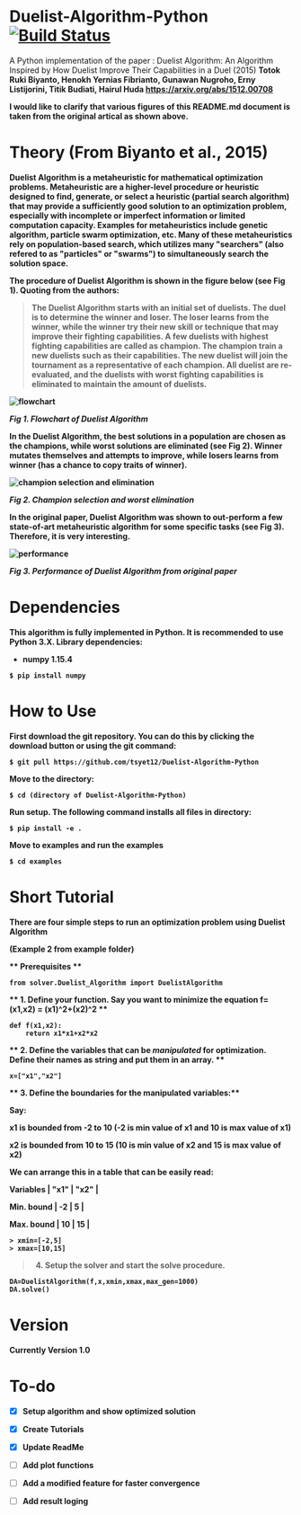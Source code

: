 # Duelist-Algorithm-Python [![Build Status](https://travis-ci.com/tsyet12/Duelist-Algorithm-Python.svg?branch=master)](https://travis-ci.com/tsyet12/Duelist-Algorithm-Python)
A Python implementation of the paper : 
Duelist Algorithm: An Algorithm Inspired by How Duelist Improve Their Capabilities in a Duel (2015) <b>
Totok Ruki Biyanto, Henokh Yernias Fibrianto, Gunawan Nugroho, Erny Listijorini, Titik Budiati, Hairul Huda <b>
https://arxiv.org/abs/1512.00708

I would like to clarify that various figures of this README.md document is taken from the original artical as shown above.


# Theory (From Biyanto et al., 2015)
Duelist Algorithm is a metaheuristic for mathematical optimization problems. Metaheuristic are a higher-level procedure or heuristic designed to find, generate, or select a heuristic (partial search algorithm) that may provide a sufficiently good solution to an optimization problem, especially with incomplete or imperfect information or limited computation capacity. Examples for metaheuristics include genetic algorithm, particle swarm optimization, etc. Many of these metaheuristics rely on population-based search, which utilizes many "searchers" (also refered to as "particles" or "swarms") to simultaneously search the solution space.

The procedure of Duelist Algorithm is shown in the figure below (see Fig 1). Quoting from the authors:
>The Duelist Algorithm starts with an initial set of duelists. The duel is to determine the winner and loser. The loser learns from the winner, while the winner try their new skill or technique that may improve their fighting capabilities. A few duelists with highest fighting capabilities are called as champion. The champion train a new duelists such as their capabilities. The new duelist will join the tournament as a representative of each champion. All duelist are re-evaluated, and the duelists with worst fighting capabilities is eliminated to maintain the amount of duelists. 

![flowchart](images/flowchart.PNG) <b>
  
*Fig 1. Flowchart of Duelist Algorithm*

In the Duelist Algorithm, the best solutions in a population are chosen as the champions, while worst solutions are eliminated (see Fig 2). Winner mutates themselves and attempts to improve, while losers learns from winner (has a chance to copy traits of winner).

![champion selection and elimination](images/cham.PNG) <b>
  
*Fig 2. Champion selection and worst elimination*

In the original paper, Duelist Algorithm was shown to out-perform a few state-of-art metaheuristic algorithm for some specific tasks (see Fig 3). Therefore, it is very interesting.

![performance](images/performance.PNG) <b>
  
*Fig 3. Performance of Duelist Algorithm from original paper*

# Dependencies
This algorithm is fully implemented in Python. It is recommended to use Python 3.X. Library dependencies: <b>
- numpy 1.15.4
```
$ pip install numpy
```

<b>

# How to Use
First download the git repository. You can do this by clicking the download button or using the git command:
```
$ git pull https://github.com/tsyet12/Duelist-Algorithm-Python
```
<b>
  
Move to the directory:
  
```
$ cd (directory of Duelist-Algorithm-Python)
```

Run setup. The following command installs all files in directory:

```
$ pip install -e .
```

Move to examples and run the examples

```
$ cd examples
```

# Short Tutorial

**There are four simple steps to run an optimization problem using Duelist Algorithm**

(Example 2 from example folder)

** Prerequisites **

```
from solver.Duelist_Algorithm import DuelistAlgorithm
```

** 1. Define your function. Say you want to minimize the equation f=(x1,x2) = (x1)^2+(x2)^2 **

```
def f(x1,x2):
	return x1*x1+x2*x2
```

** 2. Define the variables that can be *manipulated* for optimization. Define their names as string and put them in an array. **

```
x=["x1","x2"]
```

** 3. Define the boundaries for the manipulated variables:**

 Say:

 x1 is bounded from -2 to 10 (-2 is min value of x1 and 10 is max value of x1)

 x2 is bounded from 10 to 15 (10 is min value of x2 and 15 is max value of x2)

 We can arrange this in a table that can be easily read:

 Variables  |  "x1"  | "x2"    |

 Min. bound |  -2    |  5      |

 Max. bound |  10    |  15     |


```
> xmin=[-2,5]
> xmax=[10,15]
```

> 4. Setup the solver and start the solve procedure.

```
DA=DuelistAlgorithm(f,x,xmin,xmax,max_gen=1000)
DA.solve()
```

# Version

Currently Version 1.0

# To-do
- [X] Setup algorithm and show optimized solution

- [X] Create Tutorials

- [X] Update ReadMe

- [ ] Add plot functions

- [ ] Add a modified feature for faster convergence

- [ ] Add result loging
